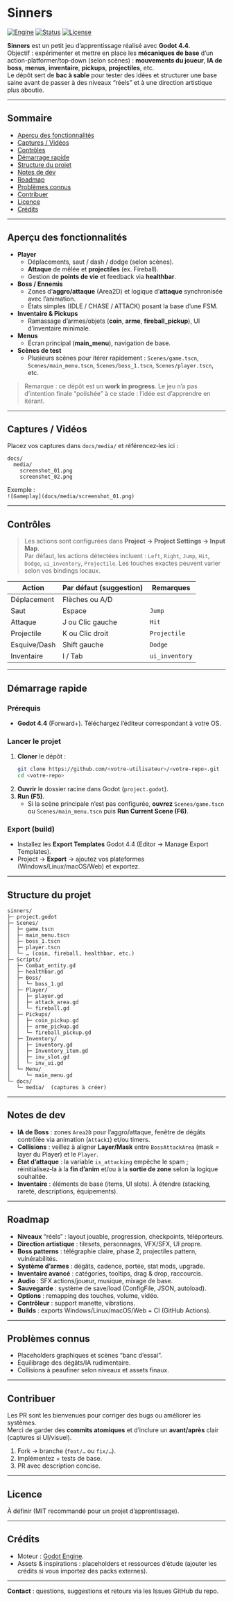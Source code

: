# Sinners

[![Engine](https://img.shields.io/badge/Godot-4.4-blue)](https://godotengine.org/)
[![Status](https://img.shields.io/badge/status-Work_in_Progress-orange)](#)
[![License](https://img.shields.io/badge/license-TBD-lightgrey)](#)

**Sinners** est un petit jeu d’apprentissage réalisé avec **Godot 4.4**.  
Objectif : expérimenter et mettre en place les **mécaniques de base** d’un action-platformer/top‑down (selon scènes) : **mouvements du joueur**, **IA de boss**, **menus**, **inventaire**, **pickups**, **projectiles**, etc.  
Le dépôt sert de **bac à sable** pour tester des idées et structurer une base saine avant de passer à des niveaux “réels” et à une direction artistique plus aboutie.

---

## Sommaire
- [Aperçu des fonctionnalités](#aperçu-des-fonctionnalités)
- [Captures / Vidéos](#captures--vidéos)
- [Contrôles](#contrôles)
- [Démarrage rapide](#démarrage-rapide)
- [Structure du projet](#structure-du-projet)
- [Notes de dev](#notes-de-dev)
- [Roadmap](#roadmap)
- [Problèmes connus](#problèmes-connus)
- [Contribuer](#contribuer)
- [Licence](#licence)
- [Crédits](#crédits)

---

## Aperçu des fonctionnalités

- **Player**
  - Déplacements, saut / dash / dodge (selon scènes).
  - **Attaque** de mêlée et **projectiles** (ex. Fireball).
  - Gestion de **points de vie** et feedback via **healthbar**.
- **Boss / Ennemis**
  - Zones d’**aggro/attaque** (Area2D) et logique d’**attaque** synchronisée avec l’animation.
  - États simples (IDLE / CHASE / ATTACK) posant la base d’une FSM.
- **Inventaire & Pickups**
  - Ramassage d’armes/objets (**coin**, **arme**, **fireball_pickup**), UI d’inventaire minimale.
- **Menus**
  - Écran principal (**main_menu**), navigation de base.
- **Scènes de test**
  - Plusieurs scènes pour itérer rapidement : `Scenes/game.tscn`, `Scenes/main_menu.tscn`, `Scenes/boss_1.tscn`, `Scenes/player.tscn`, etc.

> Remarque : ce dépôt est un **work in progress**. Le jeu n’a pas d’intention finale “polishée” à ce stade : l’idée est d’apprendre en itérant.

---

## Captures / Vidéos

Placez vos captures dans `docs/media/` et référencez‑les ici :

```
docs/
  media/
    screenshot_01.png
    screenshot_02.png
```

Exemple :  
`![Gameplay](docs/media/screenshot_01.png)`

---

## Contrôles

> Les actions sont configurées dans **Project → Project Settings → Input Map**.  
> Par défaut, les actions détectées incluent : `Left`, `Right`, `Jump`, `Hit`, `Dodge`, `ui_inventory`, `Projectile`.
> Les touches exactes peuvent varier selon vos bindings locaux.

| Action         | Par défaut (suggestion)             | Remarques                          |
|----------------|-------------------------------------|------------------------------------|
| Déplacement    | Flèches ou A/D                      |                                     |
| Saut           | Espace                              | `Jump`                              |
| Attaque        | J ou Clic gauche                    | `Hit`                               |
| Projectile     | K ou Clic droit                     | `Projectile`                        |
| Esquive/Dash   | Shift gauche                        | `Dodge`                             |
| Inventaire     | I / Tab                             | `ui_inventory`                      |

---

## Démarrage rapide

### Prérequis
- **Godot 4.4** (Forward+). Téléchargez l’éditeur correspondant à votre OS.

### Lancer le projet
1. **Cloner** le dépôt :
   ```bash
   git clone https://github.com/<votre-utilisateur>/<votre-repo>.git
   cd <votre-repo>
   ```
2. **Ouvrir** le dossier racine dans Godot (`project.godot`).
3. **Run (F5)**.  
   - Si la scène principale n’est pas configurée, **ouvrez** `Scenes/game.tscn` ou `Scenes/main_menu.tscn` puis **Run Current Scene (F6)**.

### Export (build)
- Installez les **Export Templates** Godot 4.4 (Editor → Manage Export Templates).
- Project → **Export** → ajoutez vos plateformes (Windows/Linux/macOS/Web) et exportez.

---

## Structure du projet

```
sinners/
├─ project.godot
├─ Scenes/
│  ├─ game.tscn
│  ├─ main_menu.tscn
│  ├─ boss_1.tscn
│  ├─ player.tscn
│  └─ … (coin, fireball, healthbar, etc.)
├─ Scripts/
│  ├─ Combat_entity.gd
│  ├─ healthbar.gd
│  ├─ Boss/
│  │  └─ boss_1.gd
│  ├─ Player/
│  │  ├─ player.gd
│  │  ├─ attack_area.gd
│  │  └─ fireball.gd
│  ├─ Pickups/
│  │  ├─ coin_pickup.gd
│  │  ├─ arme_pickup.gd
│  │  └─ fireball_pickup.gd
│  ├─ Inventory/
│  │  ├─ inventory.gd
│  │  ├─ Inventory_item.gd
│  │  ├─ inv_slot.gd
│  │  └─ inv_ui.gd
│  └─ Menu/
│     └─ main_menu.gd
└─ docs/
   └─ media/  (captures à créer)
```

---

## Notes de dev

- **IA de Boss** : zones `Area2D` pour l’aggro/attaque, fenêtre de dégâts contrôlée via animation (`Attack1`) et/ou timers.  
- **Collisions** : veillez à aligner **Layer/Mask** entre `BossAttackArea` (mask = layer du Player) et le `Player`.  
- **État d’attaque** : la variable `is_attacking` empêche le spam ; réinitialisez‑la à la **fin d’anim** et/ou à la **sortie de zone** selon la logique souhaitée.
- **Inventaire** : éléments de base (items, UI slots). À étendre (stacking, rareté, descriptions, équipements).

---

## Roadmap

- **Niveaux** “réels” : layout jouable, progression, checkpoints, téléporteurs.
- **Direction artistique** : tilesets, personnages, VFX/SFX, UI propre.
- **Boss patterns** : télégraphie claire, phase 2, projectiles pattern, vulnérabilités.
- **Système d’armes** : dégâts, cadence, portée, stat mods, upgrade.
- **Inventaire avancé** : catégories, tooltips, drag & drop, raccourcis.
- **Audio** : SFX actions/joueur, musique, mixage de base.
- **Sauvegarde** : système de save/load (ConfigFile, JSON, autoload).
- **Options** : remapping des touches, volume, vidéo.
- **Contrôleur** : support manette, vibrations.
- **Builds** : exports Windows/Linux/macOS/Web + CI (GitHub Actions).

---

## Problèmes connus

- Placeholders graphiques et scènes “banc d’essai”.
- Équilibrage des dégâts/IA rudimentaire.
- Collisions à peaufiner selon niveaux et assets finaux.

---

## Contribuer

Les PR sont les bienvenues pour corriger des bugs ou améliorer les systèmes.  
Merci de garder des **commits atomiques** et d’inclure un **avant/après** clair (captures si UI/visuel).

1. Fork → branche (`feat/…` ou `fix/…`).
2. Implémentez + tests de base.
3. PR avec description concise.

---

## Licence

À définir (MIT recommandé pour un projet d’apprentissage).

---

## Crédits

- Moteur : [Godot Engine](https://godotengine.org/).
- Assets & inspirations : placeholders et ressources d’étude (ajouter les crédits si vous importez des packs externes).

---

**Contact** : questions, suggestions et retours via les Issues GitHub du repo.
